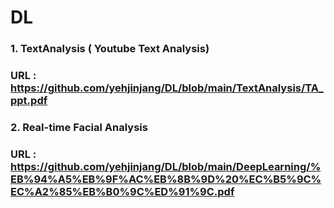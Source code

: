 # DL

### 1. TextAnalysis ( Youtube Text Analysis)
### URL : https://github.com/yehjinjang/DL/blob/main/TextAnalysis/TA_ppt.pdf


### 2. Real-time Facial Analysis 
### URL : https://github.com/yehjinjang/DL/blob/main/DeepLearning/%EB%94%A5%EB%9F%AC%EB%8B%9D%20%EC%B5%9C%EC%A2%85%EB%B0%9C%ED%91%9C.pdf

